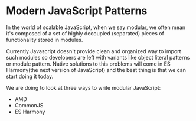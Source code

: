 # Modern JavaScript Patterns

In the world of scalable JavaScript, when we say modular, we often mean it's composed of a set of highly decoupled (separated) pieces of functionality stored in modules.

Currently Javascript doesn't provide clean and organized way to import such modules so developers are left with variants like object literal patterns or module pattern.
Native solutions to this problems will come in ES Harmony(the next version of JavaScript) and the best thing is that we can start doing it today.

We are doing to look at three ways to write modular JavaScript:

- AMD
- CommonJS
- ES Harmony
